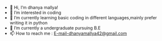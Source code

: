 - 👋 Hi, I’m dhanya mallya!
- 👀 I’m interested in coding
- 🌱 I’m currently learning basic coding in different languages,mainly prefer writing it in python
- 💞️ I’m currently a undergraduate pursuing B.E
- 📫 How to reach me : E-mail-dhanyamallya42@gmail.com

<!---
dhanyamallya/dhanyamallya is a ✨ special ✨ repository because its `README.md` (this file) appears on your GitHub profile.
You can click the Preview link to take a look at your changes.
--->
